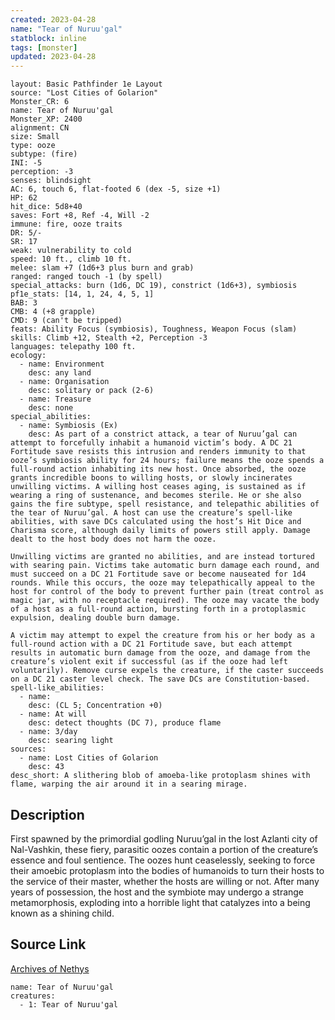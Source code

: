 ```yaml
---
created: 2023-04-28
name: "Tear of Nuruu'gal"
statblock: inline
tags: [monster]
updated: 2023-04-28
---
```

```statblock
layout: Basic Pathfinder 1e Layout
source: "Lost Cities of Golarion"
Monster_CR: 6
name: Tear of Nuruu'gal
Monster_XP: 2400
alignment: CN
size: Small
type: ooze
subtype: (fire)
INI: -5
perception: -3
senses: blindsight
AC: 6, touch 6, flat-footed 6 (dex -5, size +1)
HP: 62
hit_dice: 5d8+40
saves: Fort +8, Ref -4, Will -2
immune: fire, ooze traits
DR: 5/-
SR: 17
weak: vulnerability to cold
speed: 10 ft., climb 10 ft.
melee: slam +7 (1d6+3 plus burn and grab)
ranged: ranged touch -1 (by spell)
special_attacks: burn (1d6, DC 19), constrict (1d6+3), symbiosis
pf1e_stats: [14, 1, 24, 4, 5, 1]
BAB: 3
CMB: 4 (+8 grapple)
CMD: 9 (can't be tripped)
feats: Ability Focus (symbiosis), Toughness, Weapon Focus (slam)
skills: Climb +12, Stealth +2, Perception -3
languages: telepathy 100 ft.
ecology:
  - name: Environment
    desc: any land
  - name: Organisation
    desc: solitary or pack (2-6)
  - name: Treasure
    desc: none
special_abilities:
  - name: Symbiosis (Ex)
    desc: As part of a constrict attack, a tear of Nuruu’gal can attempt to forcefully inhabit a humanoid victim’s body. A DC 21 Fortitude save resists this intrusion and renders immunity to that ooze’s symbiosis ability for 24 hours; failure means the ooze spends a full-round action inhabiting its new host. Once absorbed, the ooze grants incredible boons to willing hosts, or slowly incinerates unwilling victims. A willing host ceases aging, is sustained as if wearing a ring of sustenance, and becomes sterile. He or she also gains the fire subtype, spell resistance, and telepathic abilities of the tear of Nuruu’gal. A host can use the creature’s spell-like abilities, with save DCs calculated using the host’s Hit Dice and Charisma score, although daily limits of powers still apply. Damage dealt to the host body does not harm the ooze.

Unwilling victims are granted no abilities, and are instead tortured with searing pain. Victims take automatic burn damage each round, and must succeed on a DC 21 Fortitude save or become nauseated for 1d4 rounds. While this occurs, the ooze may telepathically appeal to the host for control of the body to prevent further pain (treat control as magic jar, with no receptacle required). The ooze may vacate the body of a host as a full-round action, bursting forth in a protoplasmic expulsion, dealing double burn damage.

A victim may attempt to expel the creature from his or her body as a full-round action with a DC 21 Fortitude save, but each attempt results in automatic burn damage from the ooze, and damage from the creature’s violent exit if successful (as if the ooze had left voluntarily). Remove curse expels the creature, if the caster succeeds on a DC 21 caster level check. The save DCs are Constitution-based.
spell-like_abilities:
  - name:
    desc: (CL 5; Concentration +0)
  - name: At will
    desc: detect thoughts (DC 7), produce flame
  - name: 3/day
    desc: searing light
sources:
  - name: Lost Cities of Golarion
    desc: 43
desc_short: A slithering blob of amoeba-like protoplasm shines with flame, warping the air around it in a searing mirage.
```
## Description
First spawned by the primordial godling Nuruu’gal in the lost Azlanti city of Nal-Vashkin, these fiery, parasitic oozes contain a portion of the creature’s essence and foul sentience. The oozes hunt ceaselessly, seeking to force their amoebic protoplasm into the bodies of humanoids to turn their hosts to the service of their master, whether the hosts are willing or not. After many years of possession, the host and the symbiote may undergo a strange metamorphosis, exploding into a horrible light that catalyzes into a being known as a shining child.
## Source Link
[Archives of Nethys](https://aonprd.com/MonsterDisplay.aspx?ItemName=Tear%20of%20Nuruu%27gal)
```encounter-table
name: Tear of Nuruu'gal
creatures:
  - 1: Tear of Nuruu'gal
```
